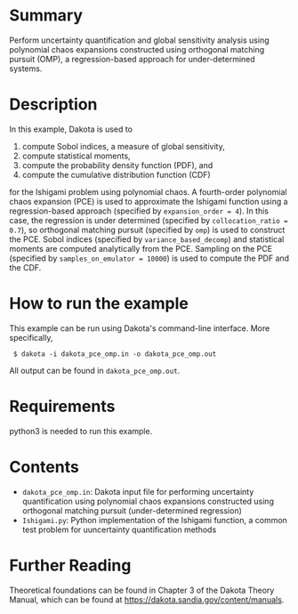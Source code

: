 # Summary

Perform uncertainty quantification and global sensitivity analysis using polynomial chaos expansions constructed using orthogonal matching pursuit (OMP), a regression-based approach for under-determined systems.

# Description

In this example, Dakota is used to

1. compute Sobol indices, a measure of global sensitivity,
2. compute statistical moments,
3. compute the probability density function (PDF), and
4. compute the cumulative distribution function (CDF)

for the Ishigami problem using polynomial chaos.  A fourth-order polynomial chaos expansion (PCE) is used to approximate the Ishigami function using a regression-based approach (specified by `expansion_order = 4`).  In this case, the regression is under determined (specified by `collocation_ratio = 0.7`), so orthogonal matching pursuit (specified by `omp`) is used to construct the PCE.  Sobol indices (specified by `variance_based_decomp`) and statistical moments are computed analytically from the PCE.  Sampling on the PCE (specified by `samples_on_emulator = 10000`) is used to compute the PDF and the CDF.

# How to run the example

This example can be run using Dakota's command-line interface.  More specifically,

     $ dakota -i dakota_pce_omp.in -o dakota_pce_omp.out

All output can be found in `dakota_pce_omp.out`.

# Requirements

python3 is needed to run this example.

# Contents

* `dakota_pce_omp.in`: Dakota input file for performing uncertainty quantification using polynomial chaos expansions constructed using orthogonal matching pursuit (under-determined regression)
* `Ishigami.py`: Python implementation of the Ishigami function, a common test problem for uuncertainty quantification methods

# Further Reading

Theoretical foundations can be found in Chapter 3 of the Dakota Theory Manual, which can be found at https://dakota.sandia.gov/content/manuals.